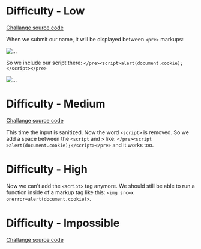# Difficulty - Low

[Challange source code](https://github.com/PnzJust/DVWA-v1.10/blob/main/XSS%20Reflected/Sources/low.php)


When we submit our name, it will be displayed between `<pre>` markups:

![...](https://github.com/PnzJust/DVWA-v1.10/blob/main/XSS%20Reflected/Pictures/1.png)

So we include our script there: `</pre><script>alert(document.cookie);</script></pre>`


![...](https://github.com/PnzJust/DVWA-v1.10/blob/main/XSS%20Reflected/Pictures/2.png)


# Difficulty - Medium

[Challange source code](https://github.com/PnzJust/DVWA-v1.10/blob/main/XSS%20Reflected/Sources/medium.php)

This time the input is sanitized. Now the word `<script>` is removed.
So we add a space between the `<script` and `>` like:  `</pre><script >alert(document.cookie);</script></pre>` and it works too.



# Difficulty - High

Now we can't add the `<script>` tag anymore. We should still be able to run a function inside of a markup tag like this:
`<img src=x onerror=alert(document.cookie)>`.


# Difficulty - Impossible

[Challange source code](https://github.com/PnzJust/DVWA-v1.10/blob/main/XSS%20Reflected/Sources/impossible.php)
